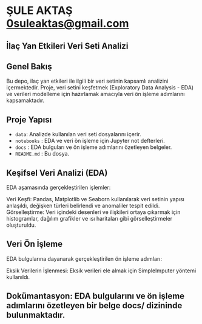 # ŞULE AKTAŞ 0suleaktas@gmail.com

## İlaç Yan Etkileri Veri Seti Analizi

## Genel Bakış
Bu depo, ilaç yan etkileri ile ilgili bir veri setinin kapsamlı analizini içermektedir. Proje, veri setini keşfetmek (Exploratory Data Analysis - EDA) ve verileri modelleme için hazırlamak amacıyla veri ön işleme adımlarını kapsamaktadır.

## Proje Yapısı

- `data`: Analizde kullanılan veri seti dosyalarını içerir.
- `notebooks` : EDA ve veri ön işleme için Jupyter not defterleri.
- `docs` : EDA bulguları ve ön işleme adımlarını özetleyen belgeler.
- `README.md` : Bu dosya.

## Keşifsel Veri Analizi (EDA)
EDA aşamasında gerçekleştirilen işlemler:

Veri Keşfi: Pandas, Matplotlib ve Seaborn kullanılarak veri setinin yapısı anlaşıldı, değişken türleri belirlendi ve anomaliler tespit edildi.
Görselleştirme: Veri içindeki desenleri ve ilişkileri ortaya çıkarmak için histogramlar, dağılım grafikler ve ısı haritaları gibi görselleştirmeler oluşturuldu.

## Veri Ön İşleme
EDA bulgularına dayanarak gerçekleştirilen ön işleme adımları:

Eksik Verilerin İşlenmesi: Eksik verileri ele almak için SimpleImputer yöntemi kullanıldı.

## Dokümantasyon: EDA bulgularını ve ön işleme adımlarını özetleyen bir belge docs/ dizininde bulunmaktadır.
